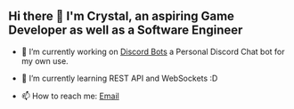 ## Hi there 👋 I'm Crystal, an aspiring Game Developer as well as a Software Engineer 

<!--
**ZemaToxic/ZemaToxic** is a ✨ _special_ ✨ repository because its `README.md` (this file) appears on your GitHub profile.

Here are some ideas to get you started:

- 👯 I’m looking to collaborate on ...
- 🤔 I’m looking for help with ...
- 💬 Ask me about ...

- 😄 Pronouns: ...
- ⚡ Fun fact: ...
-->


- 🔭 I’m currently working on [Discord Bots](https://github.com/ZemaToxic/DiscordBots) a Personal Discord Chat bot for my own use.
- 🌱 I’m currently learning REST API and WebSockets :D 

- 📫 How to reach me: [Email](mailto:crystal@zematoxic.com)

